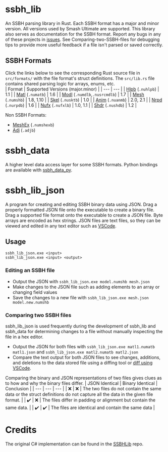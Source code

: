 # ssbh_lib
An SSBH parsing library in Rust. Each SSBH format has a major and minor version. All versions used by Smash Ultimate are supported. This library also serves as documentation for the SSBH format. Report any bugs in any of these projects in [issues](https://github.com/ultimate-research/ssbh_lib/issues). See Comparing-two-SSBH-files for debugging tips to provide more useful feedback if a file isn't parsed or saved correctly. 

## SSBH Formats
Click the links below to see the corresponding Rust source file in `src/formats/` with the file format's struct definitions. 
The `src/lib.rs` file contains shared parsing logic for arrays, enums, etc.  
| Format | Supported Versions (major.minor) |
| --- | --- |
| [Hlpb](https://github.com/ultimate-research/ssbh_lib/blob/master/src/formats/hlpb.rs) (`.nuhlpb`) | 1.1 |
| [Matl](https://github.com/ultimate-research/ssbh_lib/blob/master/src/formats/matl.rs) (`.numatb`) | 1.6 |
| [Modl](https://github.com/ultimate-research/ssbh_lib/blob/master/src/formats/modl.rs) (`.numdlb`,`.nusrcmdlb`) | 1.7 |
| [Mesh](https://github.com/ultimate-research/ssbh_lib/blob/master/src/formats/mesh.rs) (`.numshb`) | 1.8, 1.10 |
| [Skel](https://github.com/ultimate-research/ssbh_lib/blob/master/src/formats/skel.rs) (`.nusktb`) | 1.0 |
| [Anim](https://github.com/ultimate-research/ssbh_lib/blob/master/src/formats/anim.rs) (`.nuanmb`) | 2.0, 2.1 |
| [Nrpd](https://github.com/ultimate-research/ssbh_lib/blob/master/src/formats/nrpd.rs) (`.nurpdb`) | 1.6 |
| [Nufx](https://github.com/ultimate-research/ssbh_lib/blob/master/src/formats/nufx.rs) (`.nufxlb`) | 1.0, 1.1 |
| [Shdr](https://github.com/ultimate-research/ssbh_lib/blob/master/src/formats/shdr.rs) (`.nushdb`) | 1.2 |

Non SSBH Formats:
* [MeshEx](https://github.com/ultimate-research/ssbh_lib/blob/master/src/formats/meshex.rs) (`.numshexb`)
* [Adj](https://github.com/ultimate-research/ssbh_lib/blob/master/src/formats/adj.rs) (`.adjb`)

# ssbh_data
A higher level data access layer for some SSBH formats. Python bindings are available with [ssbh_data_py](https://github.com/ScanMountGoat/ssbh_data_py). 

# ssbh_lib_json
A program for creating and editing SSBH binary data using JSON. Drag a properly formatted JSON file onto the executable to create a binary file. Drag a supported file format onto the executable to create a JSON file. Byte arrays are encoded as hex strings. JSON files are text files, so they can be viewed and edited in any text editor such as [VSCode](https://code.visualstudio.com/).

## Usage
`ssbh_lib_json.exe <input>`  
`ssbh_lib_json.exe <input> <output>`  

### Editing an SSBH file
- Output the JSON with `ssbh_lib_json.exe model.numshb mesh.json`  
- Make changes to the JSON file such as adding elements to an array or changing field values
- Save the changes to a new file with `ssbh_lib_json.exe mesh.json model.new.numshb`

### Comparing two SSBH files
ssbh_lib_json is used frequently during the development of ssbh_lib and ssbh_data for determining changes to a file without manually inspecting the file in a hex editor. 
- Output the JSON for both files with `ssbh_lib_json.exe matl1.numatb matl1.json` and `ssbh_lib_json.exe matl2.numatb matl2.json` 
- Compare the text output for both JSON files to see changes, additions, and deletions to the data stored file using a diffing tool or [diff using VSCode](https://vscode.one/diff-vscode/).

Comparing the binary and JSON representations of two files gives clues as to how and why the binary files differ. 
| JSON Identical | Binary Identical | Conclusion |
| --- | --- | --- |
| :x: | :x: | The two files do not contain the same data or the struct definitions do not capture all the data in the given file format. |
| :heavy_check_mark: | :x: | The files differ in padding or alignment but contain the same data. |
| :heavy_check_mark: | :heavy_check_mark: | The files are identical and contain the same data |

# Credits
The original C# implementation can be found in the [SSBHLib](https://github.com/Ploaj/SSBHLib) repo.

